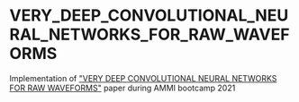 # VERY_DEEP_CONVOLUTIONAL_NEURAL_NETWORKS_FOR_RAW_WAVEFORMS
Implementation of ["VERY DEEP CONVOLUTIONAL NEURAL NETWORKS FOR RAW WAVEFORMS"](https://arxiv.org/pdf/1610.00087.pdf) paper during AMMI bootcamp 2021
